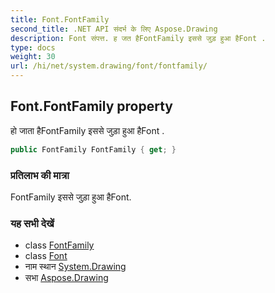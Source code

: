 ```yaml
---
title: Font.FontFamily
second_title: .NET API संदर्भ के लिए Aspose.Drawing
description: Font संपत्त. ह जत हैFontFamily इससे जुड़ हुआ हैFont .
type: docs
weight: 30
url: /hi/net/system.drawing/font/fontfamily/
---
```

## Font.FontFamily property

हो जाता हैFontFamily इससे जुड़ा हुआ हैFont .

```csharp
public FontFamily FontFamily { get; }
```

### प्रतिलाभ की मात्रा

FontFamily इससे जुड़ा हुआ हैFont.

### यह सभी देखें

* class [FontFamily](../../fontfamily/)
* class [Font](../)
* नाम स्थान [System.Drawing](../../font/)
* सभा [Aspose.Drawing](../../../)


